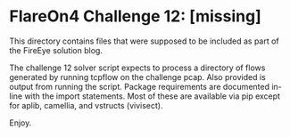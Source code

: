 # FlareOn4 Challenge 12: [missing]

This directory contains files that were supposed to be included as part of the FireEye solution blog.

The challenge 12 solver script expects to process a directory of flows generated by running tcpflow on the challenge pcap. Also provided is output from running the script. Package requirements are documented in-line with the import statements. Most of these are available via pip except for aplib, camellia, and vstructs (vivisect).

Enjoy.

